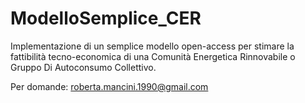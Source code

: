 # ModelloSemplice_CER
Implementazione di un semplice modello open-access per stimare la fattibilità tecno-economica di una Comunità Energetica Rinnovabile o Gruppo Di Autoconsumo Collettivo.

Per domande: roberta.mancini.1990@gmail.com
